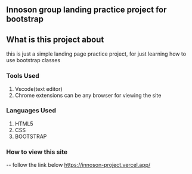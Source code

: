## Innoson group landing practice project for bootstrap

## What is this project about

this is just a simple landing page practice project, for just learning how to use bootstrap classes

### Tools Used

1. Vscode(text editor)
2. Chrome extensions can be any browser for viewing the site

### Languages Used

1. HTML5
2. CSS
3. BOOTSTRAP

### How to view this site

-- follow the link below
https://innoson-project.vercel.app/
